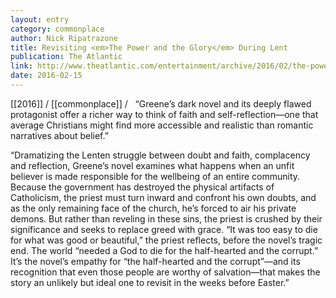 ```yaml
---
layout: entry
category: commonplace
author: Nick Ripatrazone
title: Revisiting <em>The Power and the Glory</em> During Lent
publication: The Atlantic
link: http://www.theatlantic.com/entertainment/archive/2016/02/the-power-and-the-glory-lent-graham-greene/461820/
date: 2016-02-15
---
```


[[2016]] / [[commonplace]] / 
 
“Greene’s dark novel and its deeply flawed protagonist offer a richer way to think of faith and self-reflection—one that average Christians might find more accessible and realistic than romantic narratives about belief.”

“Dramatizing the Lenten struggle between doubt and faith, complacency and reflection, Greene’s novel examines what happens when an unfit believer is made responsible for the wellbeing of an entire community. Because the government has destroyed the physical artifacts of Catholicism, the priest must turn inward and confront his own doubts, and as the only remaining face of the church, he’s forced to air his private demons. But rather than reveling in these sins, the priest is crushed by their significance and seeks to replace greed with grace. “It was too easy to die for what was good or beautiful,” the priest reflects, before the novel’s tragic end. The world “needed a God to die for the half-hearted and the corrupt.” It’s the novel’s empathy for “the half-hearted and the corrupt”—and its recognition that even those people are worthy of salvation—that makes the story an unlikely but ideal one to revisit in the weeks before Easter.”

